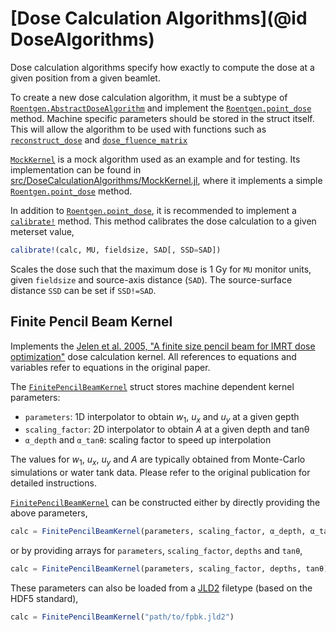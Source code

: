 # [Dose Calculation Algorithms](@id DoseAlgorithms)

Dose calculation algorithms specify how exactly to compute the dose at a given position from a given beamlet.

To create a new dose calculation algorithm, it must be a subtype of [`Roentgen.AbstractDoseAlgorithm`](@ref) and implement the [`Roentgen.point_dose`](@ref) method.
Machine specific parameters should be stored in the struct itself.
This will allow the algorithm to be used with functions such as [`reconstruct_dose`](@ref) and [`dose_fluence_matrix`](@ref)

[`MockKernel`](@ref) is a mock algorithm used as an example and for testing.
Its implementation can be found in [src/DoseCalculationAlgorithms/MockKernel.jl](https://github.com/lmejn/Roentgen.jl/blob/main/src/DoseCalculationAlgorithms/MockKernel.jl), where it implements a simple [`Roentgen.point_dose`](@ref) method.

In addition to [`Roentgen.point_dose`](@ref), it is recommended to implement a [`calibrate!`](@ref) method.
This method calibrates the dose calculation to a given meterset value,
```julia
calibrate!(calc, MU, fieldsize, SAD[, SSD=SAD])
```
Scales the dose such that the maximum dose is 1 Gy for `MU` monitor units, given `fieldsize` and source-axis distance (`SAD`).
The source-surface distance `SSD` can be set if `SSD!=SAD`.

## Finite Pencil Beam Kernel

Implements the [Jelen et al. 2005, "A finite size pencil beam for IMRT dose optimization"](https://dx.doi.org/10.1088/0031-9155/50/8/009) dose calculation kernel.
All references to equations and variables refer to equations in the original paper.

The [`FinitePencilBeamKernel`](@ref) struct stores machine dependent kernel parameters:

- `parameters`: 1D interpolator to obtain $w_1$, $u_x$ and $u_y$ at a given gepth
- `scaling_factor`: 2D interpolator to obtain $A$ at a given depth and tanθ
- `α_depth` and `α_tanθ`: scaling factor to speed up interpolation

The values for $w_1$, $u_x$, $u_y$ and $A$ are typically obtained from Monte-Carlo simulations or water tank data.
Please refer to the original publication for detailed instructions.

[`FinitePencilBeamKernel`](@ref) can be constructed either by directly providing the above parameters,
```julia
calc = FinitePencilBeamKernel(parameters, scaling_factor, α_depth, α_tanθ)
```
or by providing arrays for `parameters`, `scaling_factor`, `depths` and `tanθ`,
```julia
calc = FinitePencilBeamKernel(parameters, scaling_factor, depths, tanθ)
```
These parameters can also be loaded from a [JLD2](https://github.com/JuliaIO/JLD2.jl) filetype (based on the HDF5 standard),
```julia
calc = FinitePencilBeamKernel("path/to/fpbk.jld2")
```
